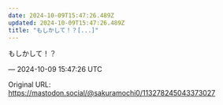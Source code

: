 ```yaml
---
date: 2024-10-09T15:47:26.489Z
updated: 2024-10-09T15:47:26.489Z
title: "もしかして！？[...]"
---
```


<p>もしかして！？</p>

&mdash; 2024-10-09 15:47:26 UTC

Original URL: https://mastodon.social/@sakuramochi0/113278245043373027
